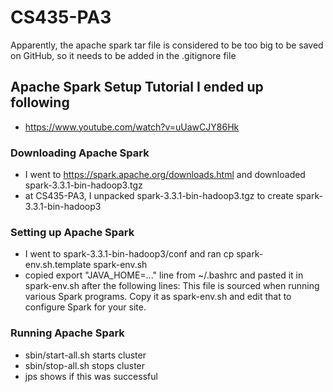 # CS435-PA3
Apparently, the apache spark tar file is considered to be too big to be saved on GitHub, so it needs to be added in the .gitignore file

## Apache Spark Setup Tutorial I ended up following
- https://www.youtube.com/watch?v=uUawCJY86Hk

### Downloading Apache Spark
- I went to https://spark.apache.org/downloads.html and downloaded spark-3.3.1-bin-hadoop3.tgz
- at CS435-PA3, I unpacked spark-3.3.1-bin-hadoop3.tgz to create spark-3.3.1-bin-hadoop3

### Setting up Apache Spark
- I went to spark-3.3.1-bin-hadoop3/conf and ran cp spark-env.sh.template spark-env.sh
- copied export "JAVA_HOME=..." line from ~/.bashrc and pasted it in spark-env.sh after the following lines:
This file is sourced when running various Spark programs.
Copy it as spark-env.sh and edit that to configure Spark for your site.

### Running Apache Spark
- sbin/start-all.sh starts cluster
- sbin/stop-all.sh stops cluster
- jps shows if this was successful

